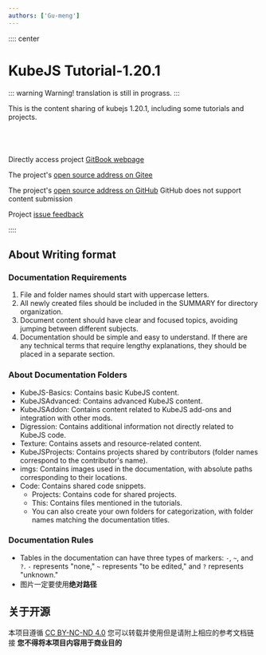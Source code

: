 ```yaml
---
authors: ['Gu-meng']
---
```

:::: center
# KubeJS Tutorial-1.20.1

::: warning Warning!
translation is still in prograss.
:::

This is the content sharing of kubejs 1.20.1, including some tutorials and projects.

<ClientOnly>
  <div class="responsive-container">
    <VPTeamMembers size="medium" :members="members" />
  </div>
</ClientOnly>

Directly access project [GitBook webpage](https://gumeng.gitbook.io/kubejs-jiao-cheng-1.20.1)

The project's [open source address on Gitee](https://gitee.com/gumengmengs/kubejs-course)

The project's [open source address on GitHub](https://github.com/Gu-meng/kubejs-course) GitHub does not support content submission

<!-- ::: info Repository Activity
<div style="display: flex; justify-content: center;">
<commitsCounter
  username="Gu-meng"
  repoName="kubejs-course"
  :daysToFetch="90"
/>
</div>
::: -->

Project [issue feedback](https://gitee.com/gumengmengs/kubejs-course/issues/new/choose)

::::

## About Writing format
### Documentation Requirements
1. File and folder names should start with uppercase letters.
2. All newly created files should be included in the SUMMARY for directory organization.
3. Document content should have clear and focused topics, avoiding jumping between different subjects.
4. Documentation should be simple and easy to understand. If there are any technical terms that require lengthy explanations, they should be placed in a separate section.

### About Documentation Folders
* KubeJS-Basics: Contains basic KubeJS content.
* KubeJSAdvanced: Contains advanced KubeJS content.
* KubeJSAddon: Contains content related to KubeJS add-ons and integration with other mods.
* Digression: Contains additional information not directly related to KubeJS code.
* Texture: Contains assets and resource-related content.
* KubeJSProjects: Contains projects shared by contributors (folder names correspond to the contributor's name).
* imgs: Contains images used in the documentation, with absolute paths corresponding to their locations.
* Code: Contains shared code snippets.
  * Projects: Contains code for shared projects.
  * This: Contains files mentioned in the tutorials.
  * You can also create your own folders for categorization, with folder names matching the documentation titles.

### Documentation Rules
* Tables in the documentation can have three types of markers: `-`, `~`, and `?`. `-` represents "none," `~` represents "to be edited," and `?` represents "unknown."
* 图片一定要使用**绝对路径**
## 关于开源
本项目遵循 [CC BY-NC-ND 4.0](https://creativecommons.org/licenses/by-nc-sa/4.0/deed.en)
您可以转载并使用但是请附上相应的参考文档链接
**您不得将本项目内容用于商业目的**

<script setup>
import { VPTeamMembers } from 'vitepress/theme'

const members = [
  {
    avatar: 'https://www.github.com/Gu-meng.png',
    name: 'Gumeng',
    title: 'Maintainer of Original Documentation',
    links: [
      { icon: 'github', link: 'https://github.com/Gu-meng' },
      { icon: {
        svg: '<svg t="1725476092474" class="icon" viewBox="0 0 1129 1024" version="1.1" xmlns="http://www.w3.org/2000/svg" p-id="4271" width="200" height="200"><path d="M234.909 9.656a80.468 80.468 0 0 1 68.398 0 167.374 167.374 0 0 1 41.843 30.578l160.937 140.82h115.07l160.936-140.82a168.983 168.983 0 0 1 41.843-30.578A80.468 80.468 0 0 1 930.96 76.445a80.468 80.468 0 0 1-17.703 53.914 449.818 449.818 0 0 1-35.406 32.187 232.553 232.553 0 0 1-22.531 18.508h100.585a170.593 170.593 0 0 1 118.289 53.109 171.397 171.397 0 0 1 53.914 118.288v462.693a325.897 325.897 0 0 1-4.024 70.007 178.64 178.64 0 0 1-80.468 112.656 173.007 173.007 0 0 1-92.539 25.75h-738.7a341.186 341.186 0 0 1-72.421-4.024A177.835 177.835 0 0 1 28.91 939.065a172.202 172.202 0 0 1-27.36-92.539V388.662a360.498 360.498 0 0 1 0-66.789A177.03 177.03 0 0 1 162.487 178.64h105.414c-16.899-12.07-31.383-26.555-46.672-39.43a80.468 80.468 0 0 1-25.75-65.984 80.468 80.468 0 0 1 39.43-63.57M216.4 321.873a80.468 80.468 0 0 0-63.57 57.937 108.632 108.632 0 0 0 0 30.578v380.615a80.468 80.468 0 0 0 55.523 80.469 106.218 106.218 0 0 0 34.601 5.632h654.208a80.468 80.468 0 0 0 76.444-47.476 112.656 112.656 0 0 0 8.047-53.109v-354.06a135.187 135.187 0 0 0 0-38.625 80.468 80.468 0 0 0-52.304-54.719 129.554 129.554 0 0 0-49.89-7.242H254.22a268.764 268.764 0 0 0-37.82 0z m0 0" fill="#20B0E3" p-id="4272"></path><path d="M348.369 447.404a80.468 80.468 0 0 1 55.523 18.507 80.468 80.468 0 0 1 28.164 59.547v80.468a80.468 80.468 0 0 1-16.094 51.5 80.468 80.468 0 0 1-131.968-9.656 104.609 104.609 0 0 1-10.46-54.719v-80.468a80.468 80.468 0 0 1 70.007-67.593z m416.02 0a80.468 80.468 0 0 1 86.102 75.64v80.468a94.148 94.148 0 0 1-12.07 53.11 80.468 80.468 0 0 1-132.773 0 95.757 95.757 0 0 1-12.875-57.133V519.02a80.468 80.468 0 0 1 70.007-70.812z m0 0" fill="#20B0E3" p-id="4273"></path></svg>'
      }, link: 'https://space.bilibili.com/16632546' },
      { icon: {
          svg: '<svg t="1725435852282" class="icon" viewBox="0 0 1024 1024" version="1.1" xmlns="http://www.w3.org/2000/svg" p-id="5271" width="200" height="200"><path d="M512 1000.12c-268.466 0-488.12-219.654-488.12-488.12S243.533 23.88 512 23.88 1000.12 243.533 1000.12 512 780.467 1000.12 512 1000.12z m247.111-543.034H481.492c-12.203 0-24.406 12.203-24.406 24.406v61.016c0 12.203 12.203 24.406 24.406 24.406h167.792c12.203 0 24.406 12.203 24.406 24.406v12.203c0 39.66-33.558 73.218-73.218 73.218H371.665c-12.203 0-24.406-12.203-24.406-24.406V420.477c0-39.66 33.559-73.218 73.218-73.218h338.634c12.203 0 24.406-12.203 24.406-24.406v-61.015c0-12.203-12.203-24.406-24.406-24.406H420.477c-100.675 0-179.994 82.37-179.994 179.995V756.06c0 12.203 12.203 24.406 24.406 24.406h356.938c88.472 0 161.69-73.218 161.69-161.69V481.492c0-12.203-12.203-24.406-24.406-24.406z" fill="#C71D23" p-id="5272"></path></svg>'
        }, link: 'https://gitee.com/gumengmengs' }
    ]
  },
  {
    avatar: 'https://www.github.com/CrychicTeam.png',
    name: 'CrychicTeam',
    title: 'Maintainer of Third-Party Documentation',
    links: [
      { icon: 'github', link: 'https://github.com/CrychicTeam' },
      // { icon: {
      //   svg: '<svg t="1725476092474" class="icon" viewBox="0 0 1129 1024" version="1.1" xmlns="http://www.w3.org/2000/svg" p-id="4271" width="200" height="200"><path d="M234.909 9.656a80.468 80.468 0 0 1 68.398 0 167.374 167.374 0 0 1 41.843 30.578l160.937 140.82h115.07l160.936-140.82a168.983 168.983 0 0 1 41.843-30.578A80.468 80.468 0 0 1 930.96 76.445a80.468 80.468 0 0 1-17.703 53.914 449.818 449.818 0 0 1-35.406 32.187 232.553 232.553 0 0 1-22.531 18.508h100.585a170.593 170.593 0 0 1 118.289 53.109 171.397 171.397 0 0 1 53.914 118.288v462.693a325.897 325.897 0 0 1-4.024 70.007 178.64 178.64 0 0 1-80.468 112.656 173.007 173.007 0 0 1-92.539 25.75h-738.7a341.186 341.186 0 0 1-72.421-4.024A177.835 177.835 0 0 1 28.91 939.065a172.202 172.202 0 0 1-27.36-92.539V388.662a360.498 360.498 0 0 1 0-66.789A177.03 177.03 0 0 1 162.487 178.64h105.414c-16.899-12.07-31.383-26.555-46.672-39.43a80.468 80.468 0 0 1-25.75-65.984 80.468 80.468 0 0 1 39.43-63.57M216.4 321.873a80.468 80.468 0 0 0-63.57 57.937 108.632 108.632 0 0 0 0 30.578v380.615a80.468 80.468 0 0 0 55.523 80.469 106.218 106.218 0 0 0 34.601 5.632h654.208a80.468 80.468 0 0 0 76.444-47.476 112.656 112.656 0 0 0 8.047-53.109v-354.06a135.187 135.187 0 0 0 0-38.625 80.468 80.468 0 0 0-52.304-54.719 129.554 129.554 0 0 0-49.89-7.242H254.22a268.764 268.764 0 0 0-37.82 0z m0 0" fill="#20B0E3" p-id="4272"></path><path d="M348.369 447.404a80.468 80.468 0 0 1 55.523 18.507 80.468 80.468 0 0 1 28.164 59.547v80.468a80.468 80.468 0 0 1-16.094 51.5 80.468 80.468 0 0 1-131.968-9.656 104.609 104.609 0 0 1-10.46-54.719v-80.468a80.468 80.468 0 0 1 70.007-67.593z m416.02 0a80.468 80.468 0 0 1 86.102 75.64v80.468a94.148 94.148 0 0 1-12.07 53.11 80.468 80.468 0 0 1-132.773 0 95.757 95.757 0 0 1-12.875-57.133V519.02a80.468 80.468 0 0 1 70.007-70.812z m0 0" fill="#20B0E3" p-id="4273"></path></svg>'
      // }, link: 'https://space.bilibili.com/16632546' },
      { icon: {
          svg: '<svg t="1725435852282" class="icon" viewBox="0 0 1024 1024" version="1.1" xmlns="http://www.w3.org/2000/svg" p-id="5271" width="200" height="200"><path d="M512 1000.12c-268.466 0-488.12-219.654-488.12-488.12S243.533 23.88 512 23.88 1000.12 243.533 1000.12 512 780.467 1000.12 512 1000.12z m247.111-543.034H481.492c-12.203 0-24.406 12.203-24.406 24.406v61.016c0 12.203 12.203 24.406 24.406 24.406h167.792c12.203 0 24.406 12.203 24.406 24.406v12.203c0 39.66-33.558 73.218-73.218 73.218H371.665c-12.203 0-24.406-12.203-24.406-24.406V420.477c0-39.66 33.559-73.218 73.218-73.218h338.634c12.203 0 24.406-12.203 24.406-24.406v-61.015c0-12.203-12.203-24.406-24.406-24.406H420.477c-100.675 0-179.994 82.37-179.994 179.995V756.06c0 12.203 12.203 24.406 24.406 24.406h356.938c88.472 0 161.69-73.218 161.69-161.69V481.492c0-12.203-12.203-24.406-24.406-24.406z" fill="#C71D23" p-id="5272"></path></svg>'
        }, link: 'https://gitee.com/CrychicTeam' }
    ]
  },
]
</script>

<style>
.responsive-container {
  display: flex;
  justify-content: center;
  flex-wrap: wrap;
  gap: 16px;
  max-width: 1200px;
  margin: 0 auto;
  padding: 20px;
}

.responsive-container > * {
  flex: 1 1 calc(33.3333% - 16px);
  min-width: 200px;
  box-sizing: border-box;
}

@media (max-width: 1024px) {
  .responsive-container > * {
    flex: 1 1 calc(50% - 16px);
  }
}

@media (max-width: 768px) {
  .responsive-container > * {
    flex: 1 1 100%;
  }
}
</style>